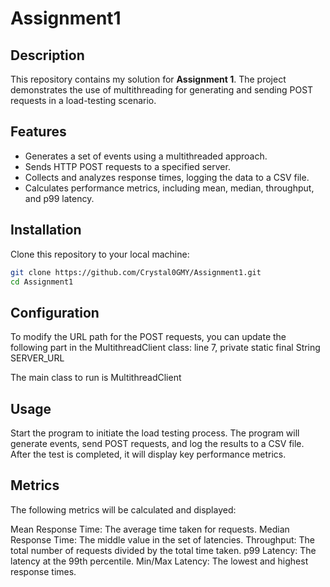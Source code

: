 # Assignment1

## Description
This repository contains my solution for **Assignment 1**. The project demonstrates the use of multithreading for generating and sending POST requests in a load-testing scenario.

## Features
- Generates a set of events using a multithreaded approach.
- Sends HTTP POST requests to a specified server.
- Collects and analyzes response times, logging the data to a CSV file.
- Calculates performance metrics, including mean, median, throughput, and p99 latency.

## Installation

Clone this repository to your local machine:

   ```bash
   git clone https://github.com/Crystal0GMY/Assignment1.git
   cd Assignment1
   ```

## Configuration

To modify the URL path for the POST requests, you can update the following part in the MultithreadClient class: line 7, private static final String SERVER_URL

The main class to run is MultithreadClient

## Usage

Start the program to initiate the load testing process.
The program will generate events, send POST requests, and log the results to a CSV file.
After the test is completed, it will display key performance metrics.

## Metrics

The following metrics will be calculated and displayed:

Mean Response Time: The average time taken for requests.
Median Response Time: The middle value in the set of latencies.
Throughput: The total number of requests divided by the total time taken.
p99 Latency: The latency at the 99th percentile.
Min/Max Latency: The lowest and highest response times.
